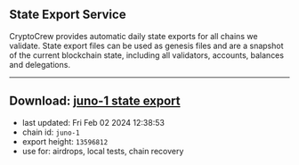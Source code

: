 ## State Export Service
CryptoCrew provides automatic daily state exports for all chains we validate. State export files can be used as genesis files and are a snapshot of the current blockchain state, including all validators, accounts, balances and delegations.

---
**Download: [juno-1 state export](https://dl.ccvalidators.com/SERVICE/juno/juno-1_export_13596812.json)**
---

- last updated: Fri Feb 02 2024 12:38:53
- chain id: `juno-1`
- export height: `13596812`
- use for: airdrops, local tests, chain recovery
